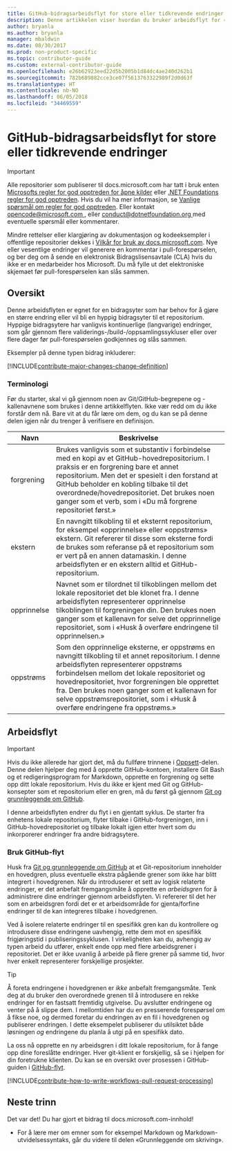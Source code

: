 ```yaml
---
title: GitHub-bidragsarbeidsflyt for store eller tidkrevende endringer
description: Denne artikkelen viser hvordan du bruker arbeidsflyt for «store» bidrag for å bidra til docs.microsoft.com-artikler.
author: bryanla
ms.author: bryanla
manager: mbaldwin
ms.date: 08/30/2017
ms.prod: non-product-specific
ms.topic: contributor-guide
ms.custom: external-contributor-guide
ms.openlocfilehash: e26b62923eed22d5b2005b1d84dc4ae240d262b1
ms.sourcegitcommit: 782b689882cce3ce07f5613763322989f2d0d63f
ms.translationtype: HT
ms.contentlocale: nb-NO
ms.lasthandoff: 06/05/2018
ms.locfileid: "34469559"
---
```

# <a name="github-contribution-workflow-for-major-or-long-running-changes"></a>GitHub-bidragsarbeidsflyt for store eller tidkrevende endringer

> [!IMPORTANT]
> Alle repositorier som publiserer til docs.microsoft.com har tatt i bruk enten [Microsofts regler for god opptreden for åpne kilder](https://opensource.microsoft.com/codeofconduct/) eller [.NET Foundations regler for god opptreden](https://dotnetfoundation.org/code-of-conduct). Hvis du vil ha mer informasjon, se [Vanlige spørsmål om regler for god opptreden](https://opensource.microsoft.com/codeofconduct/faq/). Eller kontakt [ opencode@microsoft.com ](mailto:opencode@microsoft.com), eller [ conduct@dotnetfoundation.org ](mailto:conduct@dotnetfoundation.org) med eventuelle spørsmål eller kommentarer.<br>
>
> Mindre rettelser eller klargjøring av dokumentasjon og kodeeksempler i offentlige repositorier dekkes i [Vilkår for bruk av docs.microsoft.com](https://docs.microsoft.com/legal/termsofuse). Nye eller vesentlige endringer vil generere en kommentar i pull-forespørselen, og ber deg om å sende en elektronisk Bidragslisensavtale (CLA) hvis du ikke er en medarbeider hos Microsoft. Du må fylle ut det elektroniske skjemaet før pull-forespørselen kan slås sammen.

## <a name="overview"></a>Oversikt

Denne arbeidsflyten er egnet for en bidragsyter som har behov for å gjøre en større endring eller vil bli en hyppig bidragsyter til et repositorium. Hyppige bidragsytere har vanligvis kontinuerlige (langvarige) endringer, som går gjennom flere validerings-/build-/oppsamlingssykluser eller over flere dager før pull-forespørselen godkjennes og slås sammen.

Eksempler på denne typen bidrag inkluderer:

[!INCLUDE[contribute-major-changes-change-definition](includes/contribute-how-to-write-workflows-major-change-definition.md)]

### <a name="terminology"></a>Terminologi

Før du starter, skal vi gå gjennom noen av Git/GitHub-begrepene og -kallenavnene som brukes i denne artikkelflyten. Ikke vær redd om du ikke forstår dem nå. Bare vit at du får lære om dem, og du kan se på denne delen igjen når du trenger å verifisere en definisjon.

| Navn | Beskrivelse |
|-----------|-------------|
|forgrening|Brukes vanligvis som et substantiv i forbindelse med en kopi av et GitHub-hovedrepositorium. I praksis er en forgrening bare et annet repositorium. Men det er spesielt i den forstand at GitHub beholder en kobling tilbake til det overordnede/hovedrepositoriet. Det brukes noen ganger som et verb, som i «Du må forgrene repositoriet først.»|
|ekstern|En navngitt tilkobling til et eksternt repositorium, for eksempel «opprinnelse» eller «oppstrøms» ekstern. Git refererer til disse som eksterne fordi de brukes som referanse på et repositorium som er vert på en annen datamaskin. I denne arbeidsflyten er en ekstern alltid et GitHub-repositorium.|
|opprinnelse|Navnet som er tilordnet til tilkoblingen mellom det lokale repositoriet det ble klonet fra. I denne arbeidsflyten representerer opprinnelse tilkoblingen til forgreningen din. Den brukes noen ganger som et kallenavn for selve det opprinnelige repositoriet, som i «Husk å overføre endringene til opprinnelsen.»|
|oppstrøms|Som den opprinnelige eksterne, er oppstrøms en navngitt tilkobling til et annet repositorium. I denne arbeidsflyten representerer oppstrøms forbindelsen mellom det lokale repositoriet og hovedrepositoriet, hvor forgreningen ble opprettet fra. Den brukes noen ganger som et kallenavn for selve oppstrømsrepositoriet, som i «Husk å overføre endringene fra oppstrøms.»|

## <a name="workflow"></a>Arbeidsflyt

>[!IMPORTANT]
> Hvis du ikke allerede har gjort det, må du fullføre trinnene i [Oppsett](get-started-setup-github.md)-delen. Denne delen hjelper deg med å opprette GitHub-kontoen, installere Git Bash og et redigeringsprogram for Markdown, opprette en forgrening og sette opp ditt lokale repositorium. Hvis du ikke er kjent med Git og GitHub-konsepter som et repositorium eller en gren, må du først gå gjennom [Git og grunnleggende om GitHub](git-github-fundamentals.md).

I denne arbeidsflyten endrer du flyt i en gjentatt syklus. De starter fra enhetens lokale repositorium, flyter tilbake i GitHub-forgreningen, inn i GitHub-hovedrepositoriet og tilbake lokalt igjen etter hvert som du inkorporerer endringer fra andre bidragsytere.

### <a name="use-github-flow"></a>Bruk GitHub-flyt

Husk fra [Git og grunnleggende om GitHub](git-github-fundamentals.md#git) at et Git-repositorium inneholder en hovedgren, pluss eventuelle ekstra pågående grener som ikke har blitt integrert i hovedgrenen. Når du introduserer et sett av logisk relaterte endringer, er det anbefalt fremgangsmåte å opprette en *arbeidsgren* for å administrere dine endringer gjennom arbeidsflyten. Vi refererer til det her som en arbeidsgren fordi det er et arbeidsområde for gjenta/forfine endringer til de kan integreres tilbake i hovedgrenen.

Ved å isolere relaterte endringer til en spesifikk gren kan du kontrollere og introdusere disse endringene uavhengig, rette dem mot en spesifikk frigjøringstid i publiseringssyklusen. I virkeligheten kan du, avhengig av typen arbeid du utfører, enkelt ende opp med flere arbeidsgrener i repositoriet. Det er ikke uvanlig å arbeide på flere grener på samme tid, hvor hver enkelt representerer forskjellige prosjekter.

>[!TIP]
>Å foreta endringene i hovedgrenen er *ikke* anbefalt fremgangsmåte. Tenk deg at du bruker den overordnede grenen til å introdusere en rekke endringer for en fastsatt fremtidig utgivelse. Du avslutter endringene og venter på å slippe dem. I mellomtiden har du en presserende forespørsel om å fikse noe, og dermed foretar du endringen av en fil i hovedgrenen og publiserer endringen. I dette eksempelet publiserer du utilsiktet både løsningen *og* endringene du planla å utgi på en spesifikk dato.

La oss nå opprette en ny arbeidsgren i ditt lokale repositorium, for å fange opp dine foreslåtte endringer. Hver git-klient er forskjellig, så se i hjelpen for din foretrukne klienten. Du kan se en oversikt over prosessen i GitHub-guiden i [GitHub-flyt](https://guides.github.com/introduction/flow/).

[!INCLUDE[contribute-how-to-write-workflows-pull-request-processing](includes/contribute-how-to-write-workflows-pull-request-processing.md)]

## <a name="next-steps"></a>Neste trinn

Det var det! Du har gjort et bidrag til docs.microsoft.com-innhold!

- For å lære mer om emner som for eksempel Markdown og Markdown-utvidelsessyntaks, går du videre til delen «Grunnleggende om skriving».
